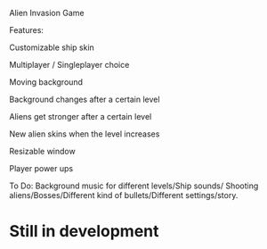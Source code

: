 Alien Invasion Game

Features:
  
  Customizable ship skin
  
  Multiplayer / Singleplayer choice
  
  Moving background
  
  Background changes after a certain level
  
  Aliens get stronger after a certain level
  
  New alien skins when the level increases
  
  Resizable window
  
  Player power ups 
  


To Do: Background music for different levels/Ship sounds/ Shooting aliens/Bosses/Different kind of bullets/Different settings/story.

# Still in development

